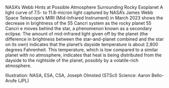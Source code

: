NASA’s Webb Hints at Possible Atmosphere Surrounding Rocky Exoplanet 
 A light curve of 7.5- to 11.8-micron light captured by NASA’s James Webb Space Telescope’s MIRI (Mid-Infrared Instrument) in March 2023 shows the decrease in brightness of the 55 Cancri system as the rocky planet 55 Cancri e moves behind the star, a phenomenon known as a secondary eclipse. The amount of mid-infrared light given off by the planet (the difference in brightness between the star-and-planet combined and the star on its own) indicates that the planet’s dayside temperature is about 2,800 degrees Fahrenheit. This temperature, which is low compared to a similar planet with no atmosphere, indicates that heat is being distributed from the dayside to the nightside of the planet, possibly by a volatile-rich atmosphere.

Illustration: NASA, ESA, CSA, Joseph Olmsted (STScI) Science: Aaron Bello-Arufe (JPL)